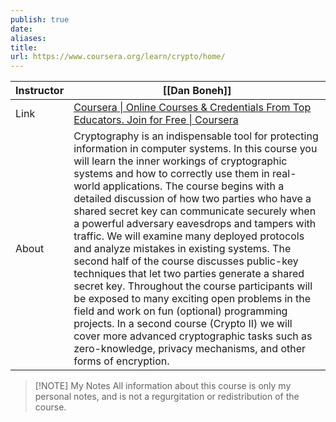 ```yaml
---
publish: true
date: 
aliases: 
title: 
url: https://www.coursera.org/learn/crypto/home/
---
```


| Instructor | [[Dan Boneh]]                                                                                                                                                                                                                                                                                                                                                                                                                                                                                                                                                                                                                                                                                                                                                                                                                                                                                                               |
| ---------- | --------------------------------------------------------------------------------------------------------------------------------------------------------------------------------------------------------------------------------------------------------------------------------------------------------------------------------------------------------------------------------------------------------------------------------------------------------------------------------------------------------------------------------------------------------------------------------------------------------------------------------------------------------------------------------------------------------------------------------------------------------------------------------------------------------------------------------------------------------------------------------------------------------------------------- |
| Link       | [Coursera \| Online Courses & Credentials From Top Educators. Join for Free \| Coursera](https://www.coursera.org/learn/crypto/home/info)                                                                                                                                                                                                                                                                                                                                                                                                                                                                                                                                                                                                                                                                                                                                                                                   |
| About      | Cryptography is an indispensable tool for protecting information in computer systems. In this course you will learn the inner workings of cryptographic systems and how to correctly use them in real-world applications. The course begins with a detailed discussion of how two parties who have a shared secret key can communicate securely when a powerful adversary eavesdrops and tampers with traffic. We will examine many deployed protocols and analyze mistakes in existing systems. The second half of the course discusses public-key techniques that let two parties generate a shared secret key. Throughout the course participants will be exposed to many exciting open problems in the field and work on fun (optional) programming projects. In a second course (Crypto II) we will cover more advanced cryptographic tasks such as zero-knowledge, privacy mechanisms, and other forms of encryption. |


> [!NOTE] My Notes
> All information about this course is only my personal notes, and is not a regurgitation or redistribution of the course. 
